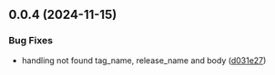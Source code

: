 ## 0.0.4 (2024-11-15)


### Bug Fixes

* handling not found tag_name, release_name and body ([d031e27](https://github.com/rizkyharahap/mock-fetch/commit/d031e277647ae381b01973885ff67dbd7882d699))



